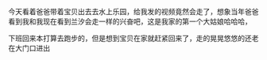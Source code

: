 今天看着爸爸带着宝贝出去去水上乐园，给我发的视频竟然会走了，想象当年爸爸看到我和我现在看到兰汐会走一样的兴奋吧，这是我家的第一个大姑娘哈哈哈，

下班回来本打算去跑步的️，但是想到宝贝在家就赶紧回来了，走的晃晃悠悠的还老在大门口进出